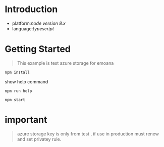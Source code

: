 # Introduction
 - platform:*node version 8.x*
 - language:*typescript*

# Getting Started

> This example is  test azure storage for emoana

`npm install` 

show help command

`npm run help` 

`npm start`

# important 

   > azure storage key is only from test , if use in production must renew and set privatey rule. 